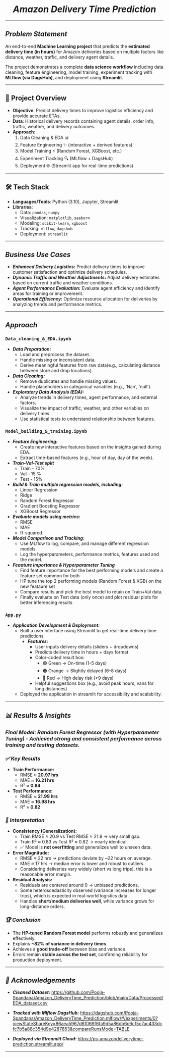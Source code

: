 # <div align="center">***Amazon Delivery Time Prediction***</div>
---

## ***Problem Statement***

An end-to-end **Machine Learning project** that predicts the **estimated delivery time (in hours)** for Amazon deliveries based on multiple factors like distance, weather, traffic, and delivery agent details.  

The project demonstrates a complete **data science workflow** including data cleaning, feature engineering, model training, experiment tracking with **MLflow (via DagsHub)**, and deployment using **Streamlit**.  

---

## 🚀 Project Overview  
- **Objective**: Predict delivery times to improve logistics efficiency and provide accurate ETAs.  
- **Data**: Historical delivery records containing agent details, order info, traffic, weather, and delivery outcomes.  
- **Approach**:
  1. Data Cleaning & EDA 📊  
  2. Feature Engineering ✨ (interactive + derived features)  
  3. Model Training ⚡ (Random Forest, XGBoost, etc.)  
  4. Experiment Tracking 🔍 (MLflow + DagsHub)  
  5. Deployment 🌐 (Streamlit app for real-time predictions)  

---

## 🛠️ Tech Stack  
- **Languages/Tools**: Python (3.10), Jupyter, Streamlit  
- **Libraries**:  
  - Data: `pandas`, `numpy`  
  - Visualization: `matplotlib`, `seaborn`  
  - Modeling: `scikit-learn`, `xgboost`  
  - Tracking: `mlflow`, `dagshub`  
  - Deployment: `streamlit`  

---

## ***Business Use Cases***

- ***Enhanced Delivery Logistics:*** Predict delivery times to improve customer satisfaction and optimize delivery schedules.
- ***Dynamic Traffic and Weather Adjustments:*** Adjust delivery estimates based on current traffic and weather conditions.
- ***Agent Performance Evaluation:*** Evaluate agent efficiency and identify areas for training or improvement.
- ***Operational Efficiency:*** Optimize resource allocation for deliveries by analyzing trends and performance metrics.

---
## ***Approach***

### `Data_cleaning_&_EDA.ipynb`

  - ***Data Preparation:***
      - Load and preprocess the dataset.
      - Handle missing or inconsistent data.
      - Derive meaningful features from raw data(e.g., calculating distance between store and drop locations).
  - ***Data Cleaning:***
      - Remove duplicates and handle missing values.
      - Handle placeholders in categorical variables (e.g., 'Nan', 'null').
  - ***Exploratory Data Analysis (EDA):***
      - Analyze trends in delivery times, agent performance, and external factors.
      - Visualize the impact of traffic, weather, and other variables on delivery times.
      - Use statistical tests to understand relationship between features.

### `Model_building_&_training.ipynb`

  - ***Feature Engineering:***
      - Create new interactive features based on the insights gained during EDA.
      - Extract time-based features (e.g., hour of day, day of the week).
  - ***Train-Val-Test split***
      - Train - 70%
      - Val - 15 %
      - Test - 15%
  - ***Build & Train multiple regression models, including:***
      - Linear Regression
      - Ridge
      - Random Forest Regressor
      - Gradient Boosting Regressor
      - XGBoost Regressor
  - ***Evaluate models using metrics:***
      - RMSE 
      - MAE
      - R-squared.
  - ***Model Comparison and Tracking:***
      - Use MLflow to log, compare, and manage different regression models.
      - Log the hyperparameters, performance metrics, features used and the model.
  - ***Feaature Importance & Hyperparameter Tuning***
      - Find feature importance for the best performing models and create a feature set common for both
      - HP tune the top 2 performing models (Random Forest & XGB) on the new feataure set
      - Compare results and pick the best model to retain on Train+Val data.
      - Finally evaluate on Test data (only once) and plot residual plots for better inferencing results
### `App.py`

  - ***Application Development & Deployment:***
      - Built a user interface using Streamlit to get real-time delivery time predictions.
        - ***Features:***
          - User inputs delivery details (sliders + dropdowns)
          - Predicts delivery time in hours + days format
          - Color-coded result box:
            - 🟢 Green → On-time (1–5 days)
            - 🟠 Orange → Slightly delayed (6–8 days)
            - 🔴 Red → High delay risk (>9 days)
          - Helpful suggestions box (e.g., avoid peak hours, vans for long distances)
      - Deployed the application in streamlit for accessibility and scalability.
--- 
## ***📊 Results & Insights***

### ***Final Model: Random Forest Regressor (with Hyperparameter Tuning) - Achieved strong and consistent performance across training and testing datasets.***

### ***✅ Key Results***
- **Train Performance:**
  - RMSE ≈ **20.97 hrs**
  - MAE ≈ **16.21 hrs**
  - R² ≈ **0.84**
- **Test Performance:**
  - RMSE ≈ **21.99 hrs**
  - MAE ≈ **16.98 hrs**
  - R² ≈ **0.82**
### ***🔎 Interpretation***
- **Consistency (Generalization):**
  - Train RMSE ≈ 20.9 vs Test RMSE ≈ 21.9 → very small gap.  
  - Train R² ≈ 0.83 vs Test R² ≈ 0.82 → nearly identical.  
  - ✅ Model is **not overfitting** and generalizes well to unseen data.
- **Error Magnitude:**
  - RMSE ≈ 22 hrs → predictions deviate by ~22 hours on average.  
  - MAE ≈ 17 hrs → median error is lower and robust to outliers.  
  - Considering deliveries vary widely (short vs long trips), this is a reasonable error margin.
- **Residual Analysis:**
  - Residuals are centered around 0 → unbiased predictions.  
  - Some heteroscedasticity observed (variance increases for longer trips), which is expected in real-world logistics data.  
  - Handles **short/medium deliveries well**, while variance grows for long-distance orders.
### ***🏆 Conclusion***
- The **HP-tuned Random Forest model** performs robustly and generalizes effectively.  
- Explains **~82% of variance in delivery times**.  
- Achieves a **good trade-off** between bias and variance.  
- Errors remain **stable across the test set**, confirming reliability for production deployment.  
---
## ***🙌 Acknowledgements***
- ***Cleaned Dataset:*** https://github.com/Pooja-Spandana/Amazon_DeliveryTime_Prediction/blob/main/Data/Processed/EDA_dataset.csv
  
- ***Tracked with Mlflow DagsHub:*** https://dagshub.com/Pooja-Spandana/Amazon_DeliveryTime_Prediction.mlflow/#/experiments/0?viewStateShareKey=86aea5967d61069f6fa9d5a86db6c6cf5c7ac433dcfc7b5a88c354d9e4287853&compareRunsMode=TABLE
  
- ***Deployed via Streamlit Cloud:*** https://ps-amazondeliverytime-prediction.streamlit.app/
---
